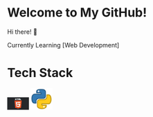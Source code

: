 # Welcome to My GitHub!

Hi there! 👋

Currently Learning [Web Development]
# Tech Stack
<img src="Logo/HTML5.png" width="50" height="auto"> <img src="Logo/Python.png" width="50" height="auto">


